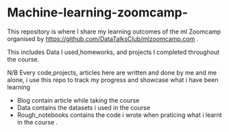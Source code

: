 # Machine-learning-zoomcamp-
This repository is where I share my learning outcomes of the ml Zoomcamp organised by https://github.com/DataTalksClub/mlzoomcamp.com .

This includes Data I used,homeworks, and projects I completed throughout the course.

N/B Every code,projects, articles here are written and done by me and me alone, i use this repo to track my progress and showcase what i have been learning  

* Blog contain article while taking the course 
* Data contains the datasets i used in the course
* Rough_notebooks contains the code i wrote when praticing what i learnt in the course .
